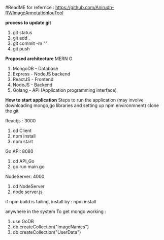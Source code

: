 #ReadME
for refernce : https://github.com/Anirudh-RV/ImageAnnotationIouTool

**process to update git**
1. git status
2. git add .
3. git commit -m "<any message for the commit>"
4. git push

**Proposed architecture**
MERN G

1. MongoDB - Database
2. Express - NodeJS backend
3. ReactJS - Frontend
4. NodeJS - Backend
5. Golang - API (Application programming interface)


**How to start application**
Steps to run the application (may involve downloading mongo,go libraries and setting up npm environmnent)
clone the git

Reactjs : 3000
1. cd Client
2. npm install
3. npm start

Go API: 8080
1. cd API_Go
2. go run main.go

NodeServer: 4000
1. cd NodeServer
2. node server.js

if npm build is failing, install by : npm install

anywhere in the system
To get mongo working :
1. use GoDB
2. db.createCollection("ImageNames")
3. db.createCollection("UserData")
